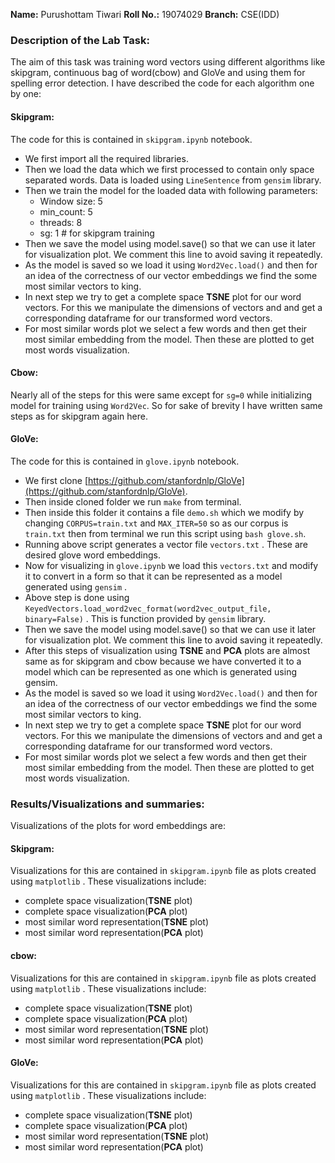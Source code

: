 **Name:** Purushottam Tiwari
**Roll No.:** 19074029
**Branch:** CSE(IDD)

### Description of the Lab Task:
The aim of this task was training word vectors using different algorithms like skipgram, continuous bag of word(cbow) and GloVe and using them for spelling error detection.
I have described the code for each algorithm one by one:

#### Skipgram:
The code for this is contained in `skipgram.ipynb` notebook.
* We first import all the required libraries.
* Then we load the data which we first processed to contain only space separated words. Data is loaded using `LineSentence` from `gensim` library.
* Then we train the model for the loaded data with following parameters:
	 - Window size: 5
	 - min_count: 5
	 - threads: 8
	 - sg: 1  # for skipgram training
* Then we save the model using model.save() so that we can use it later for visualization plot. We comment this line to avoid saving it repeatedly.
* As the model is saved so we load it using `Word2Vec.load()` and then for an idea of the correctness of our vector embeddings we find the some most similar vectors to king.
* In next step we try to get a complete space **TSNE** plot for our word vectors. For this we manipulate the dimensions of vectors and and get a corresponding dataframe for our transformed word vectors.
* For most similar words plot we select a few words and then get their most similar embedding from the model. Then these are plotted to get most words visualization.

#### Cbow:
Nearly all of the steps for this were same except for `sg=0` while initializing model for training using `Word2Vec`. So for sake of brevity I have written same steps as for skipgram again here.

#### GloVe:
The code for this is contained in `glove.ipynb` notebook.
* We first clone [https://github.com/stanfordnlp/GloVe](https://github.com/stanfordnlp/GloVe).
* Then inside cloned folder we run `make` from terminal.
* Then inside this folder it contains a file `demo.sh` which we modify by changing `CORPUS=train.txt` and `MAX_ITER=50`  so as our corpus is `train.txt` then from terminal we run this script using `bash glove.sh`.
* Running above script generates a vector file `vectors.txt` . These are desired glove word embeddings.
* Now  for visualizing in `glove.ipynb` we load this `vectors.txt` and modify it to convert in a form so that it can be represented as a model generated using `gensim` . 
* Above step is done using `KeyedVectors.load_word2vec_format(word2vec_output_file, binary=False)` . This is function provided by `gensim` library.
* Then we save the model using model.save() so that we can use it later for visualization plot. We comment this line to avoid saving it repeatedly.
* After this steps of visualization using **TSNE** and **PCA** plots are almost same as for skipgram and cbow because we have converted it to a model which can be represented as one which is generated using gensim.
* As the model is saved so we load it using `Word2Vec.load()` and then for an idea of the correctness of our vector embeddings we find the some most similar vectors to king.
* In next step we try to get a complete space **TSNE** plot for our word vectors. For this we manipulate the dimensions of vectors and and get a corresponding dataframe for our transformed word vectors.
* For most similar words plot we select a few words and then get their most similar embedding from the model. Then these are plotted to get most words visualization.

### Results/Visualizations and summaries:
Visualizations of the plots for word embeddings are:

#### Skipgram:
Visualizations for this are contained in `skipgram.ipynb` file as plots created using `matplotlib` .
These visualizations include:
* complete space visualization(**TSNE** plot)
* complete space visualization(**PCA** plot)
* most similar word representation(**TSNE** plot)
*  most similar word representation(**PCA** plot)

#### cbow:
Visualizations for this are contained in `skipgram.ipynb` file as plots created using `matplotlib` .
These visualizations include:
* complete space visualization(**TSNE** plot)
* complete space visualization(**PCA** plot)
* most similar word representation(**TSNE** plot)
*  most similar word representation(**PCA** plot)

#### GloVe:
Visualizations for this are contained in `skipgram.ipynb` file as plots created using `matplotlib` .
These visualizations include:
* complete space visualization(**TSNE** plot)
* complete space visualization(**PCA** plot)
* most similar word representation(**TSNE** plot)
*  most similar word representation(**PCA** plot)
